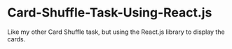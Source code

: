 # Card-Shuffle-Task-Using-React.js
Like my other Card Shuffle task, but using the React.js library to display the cards.
